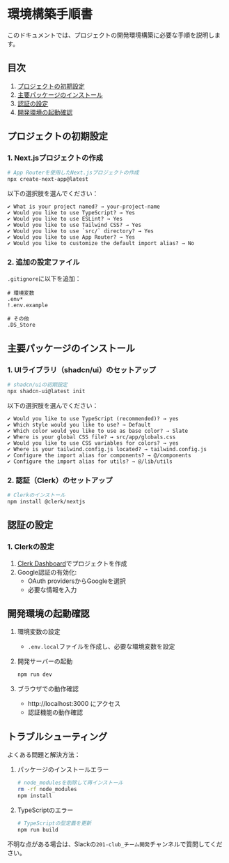 # 環境構築手順書

このドキュメントでは、プロジェクトの開発環境構築に必要な手順を説明します。

## 目次

1. [プロジェクトの初期設定](#プロジェクトの初期設定)
2. [主要パッケージのインストール](#主要パッケージのインストール)
3. [認証の設定](#認証の設定)
4. [開発環境の起動確認](#開発環境の起動確認)

## プロジェクトの初期設定

### 1. Next.jsプロジェクトの作成

```bash
# App Routerを使用したNext.jsプロジェクトの作成
npx create-next-app@latest
```

以下の選択肢を選んでください：

```
✔ What is your project named? → your-project-name
✔ Would you like to use TypeScript? → Yes
✔ Would you like to use ESLint? → Yes
✔ Would you like to use Tailwind CSS? → Yes
✔ Would you like to use `src/` directory? → Yes
✔ Would you like to use App Router? → Yes
✔ Would you like to customize the default import alias? → No
```

### 2. 追加の設定ファイル

`.gitignore`に以下を追加：

```
# 環境変数
.env*
!.env.example

# その他
.DS_Store
```

## 主要パッケージのインストール

### 1. UIライブラリ（shadcn/ui）のセットアップ

```bash
# shadcn/uiの初期設定
npx shadcn-ui@latest init
```

以下の選択肢を選んでください：

```
✔ Would you like to use TypeScript (recommended)? → yes
✔ Which style would you like to use? → Default
✔ Which color would you like to use as base color? → Slate
✔ Where is your global CSS file? → src/app/globals.css
✔ Would you like to use CSS variables for colors? → yes
✔ Where is your tailwind.config.js located? → tailwind.config.js
✔ Configure the import alias for components? → @/components
✔ Configure the import alias for utils? → @/lib/utils
```

### 2. 認証（Clerk）のセットアップ

```bash
# Clerkのインストール
npm install @clerk/nextjs
```

## 認証の設定

### 1. Clerkの設定

1. [Clerk Dashboard](https://dashboard.clerk.dev/)でプロジェクトを作成
2. Google認証の有効化:
   - OAuth providersからGoogleを選択
   - 必要な情報を入力

## 開発環境の起動確認

1. 環境変数の設定

   - `.env.local`ファイルを作成し、必要な環境変数を設定

2. 開発サーバーの起動

   ```bash
   npm run dev
   ```

3. ブラウザでの動作確認
   - http://localhost:3000 にアクセス
   - 認証機能の動作確認

## トラブルシューティング

よくある問題と解決方法：

1. パッケージのインストールエラー

   ```bash
   # node_modulesを削除して再インストール
   rm -rf node_modules
   npm install
   ```

2. TypeScriptのエラー
   ```bash
   # TypeScriptの型定義を更新
   npm run build
   ```

不明な点がある場合は、Slackの`201-club_チーム開発`チャンネルで質問してください。
